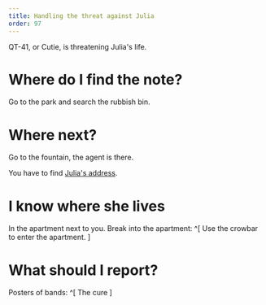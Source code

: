 ```yaml
---
title: Handling the threat against Julia
order: 97
---
```


QT-41, or Cutie, is threatening Julia's life.

# Where do I find the note?
Go to the park and search the rubbish bin.

# Where next?
Go to the fountain, the agent is there.

You have to find [Julia's address](julias-address.md).

# I know where she lives
In the apartment next to you. Break into the apartment: ^[ Use the crowbar to enter the apartment. ]

# What should I report?
Posters of bands: ^[ The cure ]
